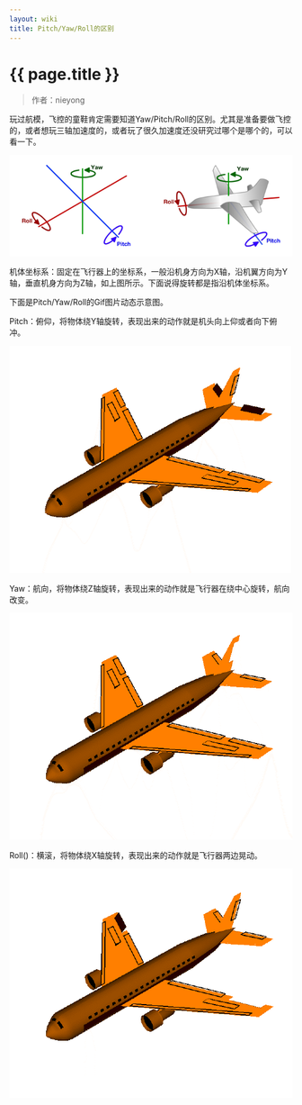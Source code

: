 ```yaml
---
layout: wiki
title: Pitch/Yaw/Roll的区别
---
```


# {{ page.title }}

> 作者：nieyong

玩过航模，飞控的童鞋肯定需要知道Yaw/Pitch/Roll的区别。尤其是准备要做飞控的，或者想玩三轴加速度的，或者玩了很久加速度还没研究过哪个是哪个的，可以看一下。

![](/assets/img/pitch-yaw-roll.png)

机体坐标系：固定在飞行器上的坐标系，一般沿机身方向为X轴，沿机翼方向为Y轴，垂直机身方向为Z轴，如上图所示。下面说得旋转都是指沿机体坐标系。

下面是Pitch/Yaw/Roll的Gif图片动态示意图。

Pitch：俯仰，将物体绕Y轴旋转，表现出来的动作就是机头向上仰或者向下俯冲。

![](/assets/img/pitch.gif)

Yaw：航向，将物体绕Z轴旋转，表现出来的动作就是飞行器在绕中心旋转，航向改变。

![](/assets/img/yaw.gif)

Roll()：横滚，将物体绕X轴旋转，表现出来的动作就是飞行器两边晃动。

![](/assets/img/roll.gif)
